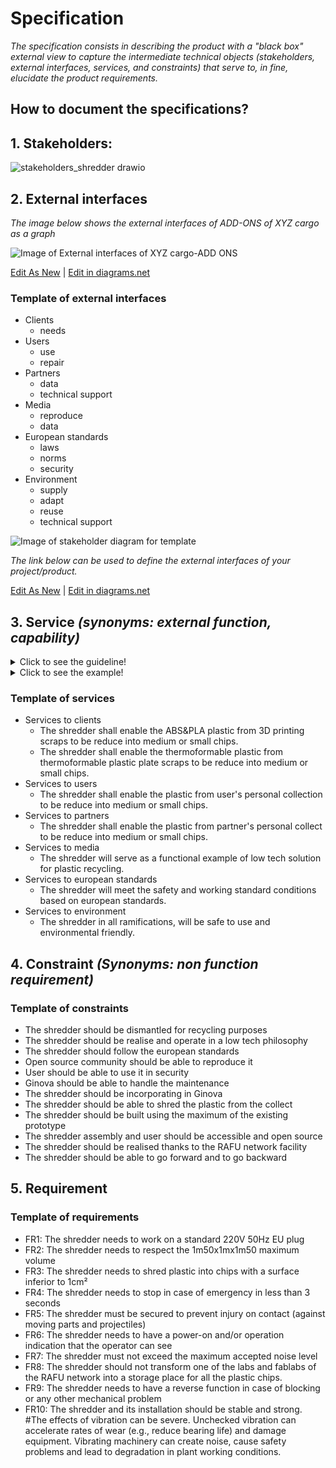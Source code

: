 # **Specification**

*The specification consists in describing the product with a "black box" external view to capture the intermediate technical objects (stakeholders, external interfaces, services, and constraints) that serve to, *in fine*, elucidate the product requirements.*

## **How to document the specifications?** 
  
## **1. Stakeholders:**

![stakeholders_shredder drawio](https://user-images.githubusercontent.com/95290174/152964940-641c68a4-78e5-4441-ad8c-f626bcd7d0b1.png)

  
## **2. External interfaces**

*The image below shows the external interfaces of  ADD-ONS of XYZ cargo as a graph*

![Image of External interfaces of XYZ cargo-ADD ONS](https://github.com/OPEN-NEXT/wp2.3_Guideline-for-documentation-of-OSH-design-reuse/blob/main/Sources/Images/External%20interfaces%20of%20XYZ%20Cargo%20ADD-ONS.jpg)

<a href="https://app.diagrams.net/?libs=general#Hamerezoji1362%2Fdrawio-github%2Fmaster%2FExternal%20interfaces.drawio">Edit As New</a> | <a href="https://app.diagrams.net/#Hamerezoji1362%2Fdrawio-github%2Fmaster%2FExternal%20interfaces.png">Edit in diagrams.net</a>
</details>

### Template of external interfaces
   
   * Clients
       * needs
   * Users
       * use
       * repair
   * Partners
       * data
       * technical support
   * Media
       * reproduce
       * data
   * European standards
       * laws
       * norms
       * security
   * Environment
       * supply
       * adapt
       * reuse
       * technical support
  
 ![Image of stakeholder diagram for template](https://github.com/OPEN-NEXT/wp2.3_Guideline-for-documentation-of-OSH-design-reuse/blob/main/Sources/Images/External%20interfaces%20for%20template.jpg)
  
   *The link below can be used to define the external interfaces of your project/product.*
  
  <a href="https://app.diagrams.net/#Hamerezoji1362%2Fdrawio-github%2Fmaster%2FExternal%20interfaces%20for%20template.drawio">Edit As New</a> | <a href="https://app.diagrams.net/#Hamerezoji1362%2Fdrawio-github%2Fmaster%2FExternal%20interfaces%20for%20template.drawio">Edit in diagrams.net</a>

## 3. Service *(synonyms: external function, capability)* 
<details>
  <summary>Click to see the guideline!</summary>
  
- **Definition:** *A service is an effect intended by a stakeholder resulting from the interaction of the product with its environment (i.e. what the  product is for).*

- **Comments:**
  - *Services provide users with an exchange value that can be included in an economic system (e.g. airlines buy flight hours).*
  - *Services are intended effects that can be observed from outside the product ("black box" external view), but not from outside an internal component ("white box" internal view).*
  - *Services are defined in a solution neutral-way.*
  - *Services can be stated as follows: The [Product] shall enable [Stakeholder] [Action verb] (e.g. The product shall enable end-user to clean its teeth)*
  - *we often reason in terms of action verbs to communicate expected behaviors, so it would be nice to be able to search designs with action verbs*
</details>

<details>
  <summary>Click to see the example!</summary>
  
 ```
  What does contain the minimum documentation of the service to stakeholders?
  
  Example of services for ADD-ONS of XYZ Cargo
  
    - The ADD-ONS shall enable the food producer to store food
      - 1.1 solid (10 kilos)
      - 1.2 liquid (5 litrs)
    - The ADD-ONS shall enable the food producer to heat food
      -  2.1solid (150 deg Celcius)
      - 2.2 liquid (80 deg Celcius)
    - The ADD-ONS shall enable the food producer to cool down food for 4 hours
      - 3.1 solid (6 deg Celcius)
      - 3.2 liquid (6 deg Celcius)
      
    - ...
  ```
 </details>

### Template of services
  
   * Services to clients
       * The shredder shall enable the ABS&PLA plastic from 3D printing scraps to be reduce into medium or small chips.
       * The shredder shall enable the thermoformable plastic from thermoformable plastic plate scraps to be reduce into medium or small chips.
   * Services to users
       * The shredder shall enable the plastic from user's personal collection to be reduce into medium or small chips.
   * Services to partners
       * The shredder shall enable the plastic from partner's personal collect to be reduce into medium or small chips.
   * Services to media
       * The shredder will serve as a functional example of low tech solution for plastic recycling.
   * Services to european standards
       * The shredder will meet the safety and working standard conditions based on european standards. 
   * Services to environment
       * The shredder in all ramifications, will be safe to use and environmental friendly.

## 4. Constraint *(Synonyms: non function requirement)*

### Template of constraints
  
   * The shredder should be dismantled for recycling purposes
   * The shredder should be realise and operate in a low tech philosophy
   * The shredder should follow the european standards
   * Open source community should be able to reproduce it
   * User should be able to use it in security
   * Ginova should be able to handle the maintenance
   * The shredder should be incorporating in Ginova
   * The shredder should be able to shred the plastic from the collect
   * The shredder should be built using the maximum of the existing prototype
   * The shredder assembly and user should be accessible and open source
   * The shredder should be realised thanks to the RAFU network facility
   * The shredder should be able to go forward and to go backward
     
  
## **5. Requirement**
 
 ### Template of requirements
    
   * FR1:  The shredder needs to work on a standard 220V 50Hz EU plug
   * FR2:  The shredder needs to respect the 1m50x1mx1m50 maximum volume
   * FR3:  The shredder needs to shred plastic into chips with a surface inferior to 1cm²
   * FR4:  The shredder needs to stop in case of emergency in less than 3 seconds
   * FR5:  The shredder must be secured to prevent injury on contact (against moving parts and projectiles)
   * FR6:  The shredder needs to have a power-on and/or operation indication that the operator can see
   * FR7:  The shredder must not exceed the maximum accepted noise level
   * FR8:  The shredder should not transform one of the labs and fablabs of the RAFU network into a storage place for all the plastic chips.
   * FR9:  The shredder needs to have a reverse function in case of blocking or any other mechanical problem
   * FR10: The shredder and its installation should be stable and strong.
#The effects of vibration can be severe. Unchecked vibration can accelerate rates of wear (e.g., reduce bearing life) and damage equipment. Vibrating machinery can create noise, cause safety problems and lead to degradation in plant working conditions.
